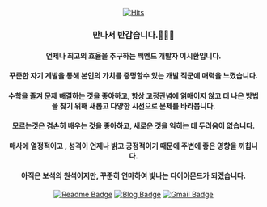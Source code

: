 <div align=center>
	
  [![Hits](https://hits.seeyoufarm.com/api/count/incr/badge.svg?url=https%3A%2F%2Fgithub.com%2FJinDevT)](https://hits.seeyoufarm.com)
  ### 만나서 반갑습니다.🧑🏻‍💻
  #### 언제나 최고의 효율을 추구하는 백엔드 개발자 이시환입니다.
  #### 꾸준한 자기 계발을 통해 본인의 가치를 증명할수 있는 개발 직군에 매력을 느꼈습니다.
  #### 수학을 즐겨 문제 해결하는 것을 좋아하고, 항상 고정관념에 얽매이지 않고 더 나은 방법을 찾기 위해 새롭고 다양한 시선으로 문제를 바라봅니다.
  #### 모르는것은 겸손히 배우는 것을 좋아하고, 새로운 것을 익히는 데 두려움이 없습니다.
  #### 매사에 열정적이고 , 성격이 언제나 밝고 긍정적이기 때문에 주변에 좋은 영향을 끼칩니다.
  #### 아직은 보석의 원석이지만, 꾸준히 연마하여 빛나는 다이아몬드가 되겠습니다.
  [![Readme Badge](http://img.shields.io/badge/-Resume-black?style=flat-square&logo=Github&link=https://www.notion.so/Lee-Sihwan-045acdc3565848bda9f40ff2a313d9a7)](https://www.notion.so/Lee-Sihwan-045acdc3565848bda9f40ff2a313d9a7) 
[![Blog Badge](https://img.shields.io/badge/-Blog-1877f2?style=flat-square&logo=Bloglovin&logoColor=white&link=https://velog.io/@stay136)](https://velog.io/@stay136) 
[![Gmail Badge](https://img.shields.io/badge/-Gmail-d14836?style=flat-square&logo=Gmail&logoColor=white&link=mailto:stay136@gmail.com)](mailto:stay136@gmail.com)
</div>

